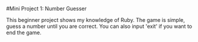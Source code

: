 #Mini Project 1: Number Guesser

This beginner project shows my knowledge of Ruby.
The game is simple, guess a number until you are correct.
You can also input 'exit' if you want to end the game.
